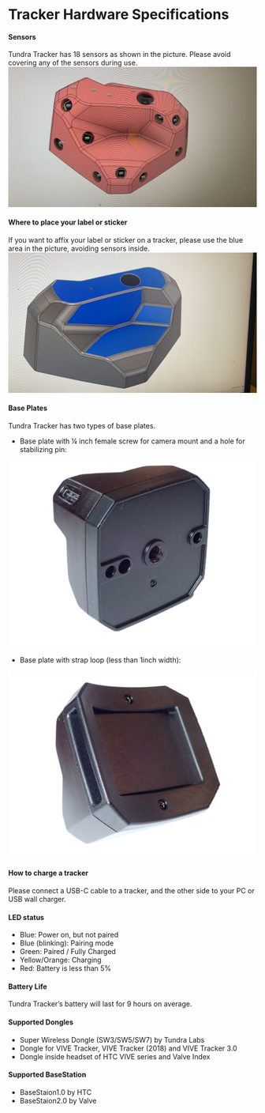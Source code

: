 # Tracker Hardware Specifications

#### Sensors

Tundra Tracker has 18 sensors as shown in the picture. Please avoid covering any of the sensors during use.![img](images/tracker_hardware.assets/sHAu9okXmmzJdCT4I4CNZZtiK_r7Ts_cmQcZIYap2DSBQa87tvQ9A2VE9__80882OI_K7oWqNt8Y1yrDlqW-bNtYPmPZBCYnxnZsUqiJ9fwn_cZUH9LTBu5_HAQPnGI_ai0hyhc4=s0.jpeg)



#### Where to place your label or sticker

If you want to affix your label or sticker on a tracker, please use the blue area in the picture, avoiding sensors inside.
![img](images/tracker_hardware.assets/IQZnitOW2cbwVagHMPOCeXXp7K7f1len2w6NgcrYzIvsi-cpMgtbQekt98OYBAKLxzLK5SxmLxFK56E9HfSookxuVJTyN8LUC2rr7FUGaWrBuTLz-kfgbg2OpGnH6bgfl3Pb-iaw=s0.jpeg)



#### Base Plates

Tundra Tracker has two types of base plates. 

- Base plate with ¼ inch female screw for camera mount and a hole for stabilizing pin:

![img](images/tracker_hardware.assets/vj0V1vETULUKuY4NIOwXc0tSFm9PoBg65nyQBNBN40omZyrr7Jq7t6bxXCr9Nu1Zi7vXrhE2DR89-aY0YSvLVRVlKzVNyiNZh5VKX1acxwtH2O41UbKbZQozgaymNhSWt_wu0rd0=s0.png)

- Base plate with strap loop (less than 1inch width):

![img](images/tracker_hardware.assets/nFaAgS-IQ5-17lT7xSkmL62Mnn9aPxjLT_b4qxJ4ZjoExotS2RpnLDJyQmcgQ_qIR5Ok7ODn57qGvdKSTQQ5EIsrReRZ_6rSEhPvfrUZaMQzvnTD2XqZoy9we_LrhqS8RKCrP5SI=s0.png)



#### How to charge a tracker

Please connect a USB-C cable to a tracker, and the other side to your PC or USB wall charger.



#### LED status

- Blue: Power on, but not paired
- Blue (blinking): Pairing mode
- Green: Paired / Fully Charged
- Yellow/Orange: Charging
- Red: Battery is less than 5%



#### Battery Life

Tundra Tracker’s battery will last for 9 hours on average.



#### Supported Dongles

- Super Wireless Dongle (SW3/SW5/SW7) by Tundra Labs
- Dongle for VIVE Tracker, VIVE Tracker (2018) and VIVE Tracker 3.0
- Dongle inside headset of HTC VIVE series and Valve Index



#### Supported BaseStation

- BaseStaion1.0 by HTC
- BaseStaion2.0 by Valve

